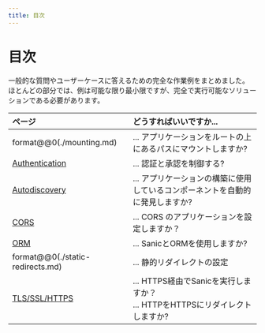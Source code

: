 ```yaml
---
title: 目次
---
```


# 目次

一般的な質問やユーザーケースに答えるための完全な作業例をまとめました。 ほとんどの部分では、例は可能な限り最小限ですが、完全で実行可能なソリューションである必要があります。

| ページ                                                 | どうすればいいですか...                                           |
| :-------------------------------------------------- | :------------------------------------------------------ |
| format@@0(./mounting.md)         | ... アプリケーションをルートの上にあるパスにマウントしますか?                       |
| [Authentication](./authentication.md)               | ... 認証と承認を制御する?                                         |
| [Autodiscovery](./autodiscovery.md)                 | ... アプリケーションの構築に使用しているコンポーネントを自動的に発見しますか?               |
| [CORS](./cors.md)                                   | ... CORS のアプリケーションを設定しますか？                              |
| [ORM](./orm)                                        | ... SanicとORMを使用しますか?                                   |
| format@@0(./static-redirects.md) | ... 静的リダイレクトの設定                                         |
| [TLS/SSL/HTTPS](./tls.md)                           | ... HTTPS経由でSanicを実行しますか？<br>... HTTPをHTTPSにリダイレクトしますか? |

